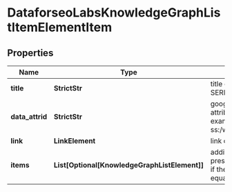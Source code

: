 # DataforseoLabsKnowledgeGraphListItemElementItem


## Properties

| Name | Type | Description | Notes |
|------------ | ------------- | ------------- | -------------|
**title** | **StrictStr** | title of the result in SERP |[optional]|
**data_attrid** | **StrictStr** | google defined data attribute ID<br>example:<br>ss:/webfacts:net_worth |[optional]|
**link** | **LinkElement** | link of the element |[optional]|
**items** | **List[Optional[KnowledgeGraphListElement]]** | additional items present in the element<br>if there are none, equals null |[optional]|
